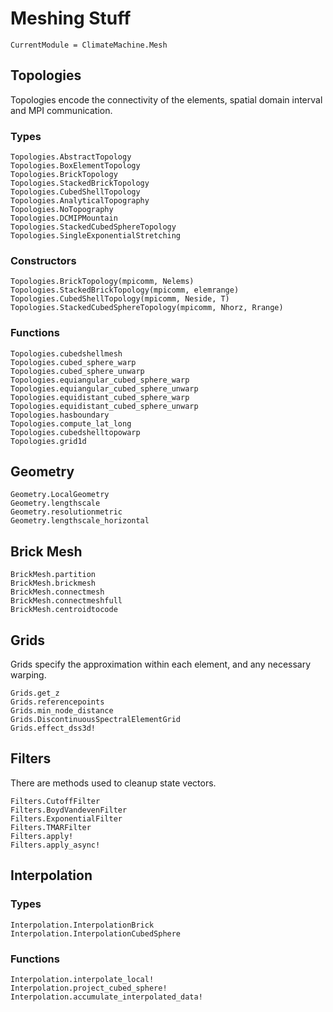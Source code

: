 # Meshing Stuff

```@meta
CurrentModule = ClimateMachine.Mesh
```

## Topologies

Topologies encode the connectivity of the elements, spatial domain interval and MPI
communication.

### Types

```@docs
Topologies.AbstractTopology
Topologies.BoxElementTopology
Topologies.BrickTopology
Topologies.StackedBrickTopology
Topologies.CubedShellTopology
Topologies.AnalyticalTopography
Topologies.NoTopography
Topologies.DCMIPMountain
Topologies.StackedCubedSphereTopology
Topologies.SingleExponentialStretching
```

### Constructors

```@docs
Topologies.BrickTopology(mpicomm, Nelems)
Topologies.StackedBrickTopology(mpicomm, elemrange)
Topologies.CubedShellTopology(mpicomm, Neside, T)
Topologies.StackedCubedSphereTopology(mpicomm, Nhorz, Rrange)
```

### Functions

```@docs
Topologies.cubedshellmesh
Topologies.cubed_sphere_warp
Topologies.cubed_sphere_unwarp
Topologies.equiangular_cubed_sphere_warp
Topologies.equiangular_cubed_sphere_unwarp
Topologies.equidistant_cubed_sphere_warp
Topologies.equidistant_cubed_sphere_unwarp
Topologies.hasboundary
Topologies.compute_lat_long
Topologies.cubedshelltopowarp
Topologies.grid1d
```

## Geometry
```@docs
Geometry.LocalGeometry
Geometry.lengthscale
Geometry.resolutionmetric
Geometry.lengthscale_horizontal
```

## Brick Mesh

```@docs
BrickMesh.partition
BrickMesh.brickmesh
BrickMesh.connectmesh
BrickMesh.connectmeshfull
BrickMesh.centroidtocode
```

## Grids

Grids specify the approximation within each element, and any necessary warping.

```@docs
Grids.get_z
Grids.referencepoints
Grids.min_node_distance
Grids.DiscontinuousSpectralElementGrid
Grids.effect_dss3d!
```

## Filters

There are methods used to cleanup state vectors.

```@docs
Filters.CutoffFilter
Filters.BoydVandevenFilter
Filters.ExponentialFilter
Filters.TMARFilter
Filters.apply!
Filters.apply_async!
```

## Interpolation

### Types

```@docs
Interpolation.InterpolationBrick
Interpolation.InterpolationCubedSphere
```

### Functions

```@docs
Interpolation.interpolate_local!
Interpolation.project_cubed_sphere!
Interpolation.accumulate_interpolated_data!
```
